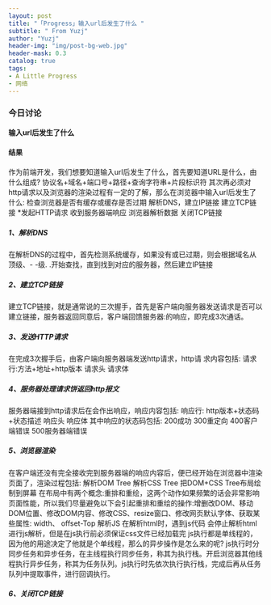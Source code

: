 ```yaml
---
layout: post
title: "「Progress」输入url后发生了什么 "
subtitle: " From Yuzj"
author: "Yuzj"
header-img: "img/post-bg-web.jpg"
header-mask: 0.3
catalog: true
tags:
- A Little Progress
- 网络
---
```


### 今日讨论

**输入url后发生了什么**

#### 结果

作为前端开发，我们想要知道输入url后发生了什么，首先要知道URL是什么，由什么组成?
协议名+域名+端口号+路径+查询字符串+片段标识符
其次再必须对http请求以及浏览器的渲染过程有一定的了解，那么在浏览器中输入urI后发生了什么:
检查浏览器是否有缓存或缓存是否过期
解析DNS，建立IP链接
建立TCP链接
*发起HTTP请求
收到服务器端响应
浏览器解析数据
关闭TCP链接

##### 1、解析DNS

在解析DNS的过程中，首先检测系统缓存，如果没有或已过期，则会根据域名从顶级、- -级. .开始查找，直到找到对应的服务器，然后建立IP链接

##### 2、建立TCP链接

建立TCP链接，就是通常说的三次握手，首先是客户端向服务器发送请求是否可以建立链接，服务器返回同意后，客户端回馈服务器:的响应，即完成3次通话。

##### 3、发送HTTP请求

在完成3次握手后，由客户端向服务器端发送http请求，http请 求内容包括:
请求行:方法+地址+http版本
请求头
请求体

##### 4、服务器处理请求饼返回http报文

服务器端接到http请求后在会作出响应，响应内容包括:
响应行: http版本+状态码+状态描述
响应头
响应体
其中响应的状态码包括:
200成功
300重定向
400客户端错误
500服务器端错误

##### 5、浏览器渲染

在客户端还没有完全接收完到服务器端的响应内容后，便已经开始在浏览器中渲染页面了，渲染过程包括: 
解析DOM Tree
解析CSS Tree 
把DOM+CSS Tree布局绘制到屏幕
在布局中有两个概念:重排和重绘，这两个动作如果频繁的话会非常影响页面性能，所以我们尽量避免以下会引起重排和重绘的操作:增删改DOM、移动DOM位置、修改DOM内容、修改CSS、resize窗口、修改网页默认字体、获取某些属性: width、 offset-Top
解析JS
在解析html时，遇到js代码 会停止解析html进行js解析，但是在js执行前必须保证css文件已经加载完
js执行都是单线程的，因为他的用途决定了他就是个单线程，那么的异步操作是怎么来的呢?
js执行时分同步任务和异步任务，在主线程执行同步任务，称其为执行栈。开启浏览器其他线程执行异步任务，称其为任务队列。js执行时先依次执行执行栈，完成后再从任务队列中提取事件，进行回调执行。

##### 6、关闭TCP链接